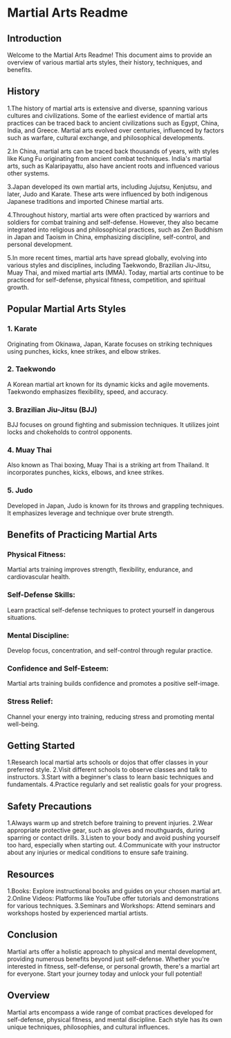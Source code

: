 # Martial Arts Readme

## Introduction
Welcome to the Martial Arts Readme! This document aims to provide an overview of various martial arts styles, their history, techniques, and benefits.

## History
1.The history of martial arts is extensive and diverse, spanning various cultures and civilizations. Some of the earliest evidence of martial arts practices can be traced back to ancient civilizations such as Egypt, China, India, and Greece. Martial arts evolved over centuries, influenced by factors such as warfare, cultural exchange, and philosophical developments.

2.In China, martial arts can be traced back thousands of years, with styles like Kung Fu originating from ancient combat techniques. India's martial arts, such as Kalaripayattu, also have ancient roots and influenced various other systems.

3.Japan developed its own martial arts, including Jujutsu, Kenjutsu, and later, Judo and Karate. These arts were influenced by both indigenous Japanese traditions and imported Chinese martial arts.

4.Throughout history, martial arts were often practiced by warriors and soldiers for combat training and self-defense. However, they also became integrated into religious and philosophical practices, such as Zen Buddhism in Japan and Taoism in China, emphasizing discipline, self-control, and personal development.

5.In more recent times, martial arts have spread globally, evolving into various styles and disciplines, including Taekwondo, Brazilian Jiu-Jitsu, Muay Thai, and mixed martial arts (MMA). Today, martial arts continue to be practiced for self-defense, physical fitness, competition, and spiritual growth.

## Popular Martial Arts Styles
### 1. Karate
Originating from Okinawa, Japan, Karate focuses on striking techniques using punches, kicks, knee strikes, and elbow strikes.

### 2. Taekwondo
A Korean martial art known for its dynamic kicks and agile movements. Taekwondo emphasizes flexibility, speed, and accuracy.

### 3. Brazilian Jiu-Jitsu (BJJ)
BJJ focuses on ground fighting and submission techniques. It utilizes joint locks and chokeholds to control opponents.

### 4. Muay Thai
Also known as Thai boxing, Muay Thai is a striking art from Thailand. It incorporates punches, kicks, elbows, and knee strikes.

### 5. Judo
Developed in Japan, Judo is known for its throws and grappling techniques. It emphasizes leverage and technique over brute strength.

## Benefits of Practicing Martial Arts

### Physical Fitness:
Martial arts training improves strength, flexibility, endurance, and cardiovascular health.
### Self-Defense Skills:
Learn practical self-defense techniques to protect yourself in dangerous situations.
### Mental Discipline: 
Develop focus, concentration, and self-control through regular practice.
### Confidence and Self-Esteem: 
Martial arts training builds confidence and promotes a positive self-image.
### Stress Relief: 
Channel your energy into training, reducing stress and promoting mental well-being.

## Getting Started
1.Research local martial arts schools or dojos that offer classes in your preferred style.
2.Visit different schools to observe classes and talk to instructors.
3.Start with a beginner's class to learn basic techniques and fundamentals.
4.Practice regularly and set realistic goals for your progress.

## Safety Precautions
1.Always warm up and stretch before training to prevent injuries.
2.Wear appropriate protective gear, such as gloves and mouthguards, during sparring or contact drills.
3.Listen to your body and avoid pushing yourself too hard, especially when starting out.
4.Communicate with your instructor about any injuries or medical conditions to ensure safe training.

## Resources
1.Books: Explore instructional books and guides on your chosen martial art.
2.Online Videos: Platforms like YouTube offer tutorials and demonstrations for various techniques.
3.Seminars and Workshops: Attend seminars and workshops hosted by experienced martial artists.

## Conclusion
Martial arts offer a holistic approach to physical and mental development, providing numerous benefits beyond just self-defense. Whether you're interested in fitness, self-defense, or personal growth, there's a martial art for everyone. Start your journey today and unlock your full potential!

## Overview
Martial arts encompass a wide range of combat practices developed for self-defense, physical fitness, and mental discipline. Each style has its own unique techniques, philosophies, and cultural influences.
